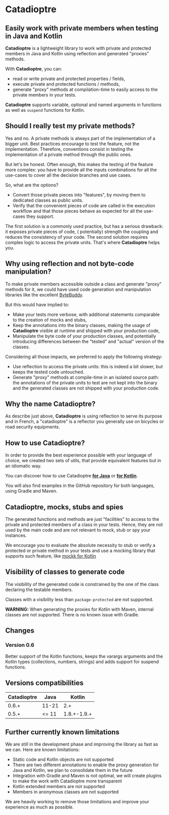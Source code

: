 # Catadioptre

## Easily work with private members when testing in Java and Kotlin

**Catadioptre** is a lightweight library to work with private and protected members in Java and Kotlin using reflection
and
generated "proxies" methods.

With **Catadioptre**, you can:

* read or write private and protected properties / fields,
* execute private and protected functions / methods,
* generate "proxy" methods at compilation-time to easily access to the private members in your tests.

**Catadioptre** supports variable, optional and named arguments in functions as well as `suspend` functions for Kotlin.

## Should I really test my private methods?

Yes and no. A private methods is always part of the implementation of a bigger unit. Best practices encourage to test
the feature, not the implementation. Therefore, conventions consist in testing the implementation of a private method
through the public ones.

But let's be honest. Often enough, this makes the testing of the feature more complex: you have to provide all the
inputs combinations
for all the use-cases to cover all the decision branches and use cases.

So, what are the options?

* Convert those private pieces into "features", by moving them to dedicated classes as public units.
* Verify that the convenient pieces of code are called in the execution workflow and that those pieces behave as
  expected for all the use-cases they support.

The first solution is a commonly used practice, but has a serious drawback: it exposes private pieces of code, (
potentially) strength the coupling and reduces the consistency of your code.
The second solution requires complex logic to access the private units. That's where **Catadioptre** helps you.

## Why using reflection and not byte-code manipulation?

To make private members accessible outside a class and generate "proxy" methods for it, we could have used code
generation and manipulation libraries like the excellent [ByteBuddy](https://bytebuddy.net/).

But this would have implied to:

* Make your tests more verbose, with additional statements comparable to the creation of mocks and stubs,
* Keep the annotations into the binary classes, making the usage of **Catadioptre** visible at runtime and shipped with
  your production code,
* Manipulate the byte code of your production classes, and potentially introducing differences between the "tested"
  and "actual" version of the classes.

Considering all those impacts, we preferred to apply the following strategy:

* Use reflection to access the private units: this is indeed a bit slower, but keeps the tested code untouched.
* Generate "proxy" methods at compile-time in an isolated source path: the annotations of the private units to test are
  not kept into the binary and the generated classes are not shipped with your production code.

## Why the name Catadioptre?

As describe just above, **Catadioptre** is using reflection to serve its purpose and in French, a "catadioptre" is a
reflector you generally use on bicycles or road security equipments.

## How to use Catadioptre?

In order to provide the best experience possible with your language of choice, we created two sets of utils, that
provide equivalent features but in an idiomatic way.

You can discover how to use Catadioptre **[for Java](./java.md)** or **[for Kotlin](./kotlin.md)**.

You will also find examples in the GitHub repository for both languages, using Gradle and Maven.

## Catadioptre, mocks, stubs and spies

The generated functions and methods are just "facilities" to access to the private and protected members of a class in
your tests.
Hence, they are not used by the main code and are not relevant to mock, stub or spy your instances.

We encourage you to evaluate the absolute necessity to stub or verify a protected or private method in your tests and
use
a mocking library that supports such feature, like [mockk for Kotlin](https://mockk.io/)

## Visibility of classes to generate code

The visibility of the generated code is constrained by the one of the class declaring the testable members.

Classes with a visibility less than `package-protected` are not supported.

**WARNING:** When generating the proxies for Kotlin with Maven, internal classes are not supported. There is no known
issue with Gradle.

## Changes

### Version 0.6

Better support of the Kotlin functions, keeps the varargs arguments and the Kotlin types (collections, numbers,
strings) and adds support for suspend functions.

## Versions compatibilities

| Catadioptre | Java  | Kotlin      |
|-------------|-------|-------------|
| 0.6.+       | 11-21 | 2.+         |
| 0.5.+       | <= 11 | 1.8.+-1.9.+ |

## Further currently known limitations

We are still in the development phase and improving the library as fast as we can. Here are known limitations:

* Static code and Kotlin objects are not supported
* There are two different annotations to enable the proxy generation for Java and Kotlin, we plan to consolidate them in
  the future
* Integration with Gradle and Maven is not optimal, we will create plugins to make the work with Catadioptre more
  transparent
* Kotlin extended members are not supported
* Members in anonymous classes are not supported

We are heavily working to remove those limitations and improve your experience as much as possible.